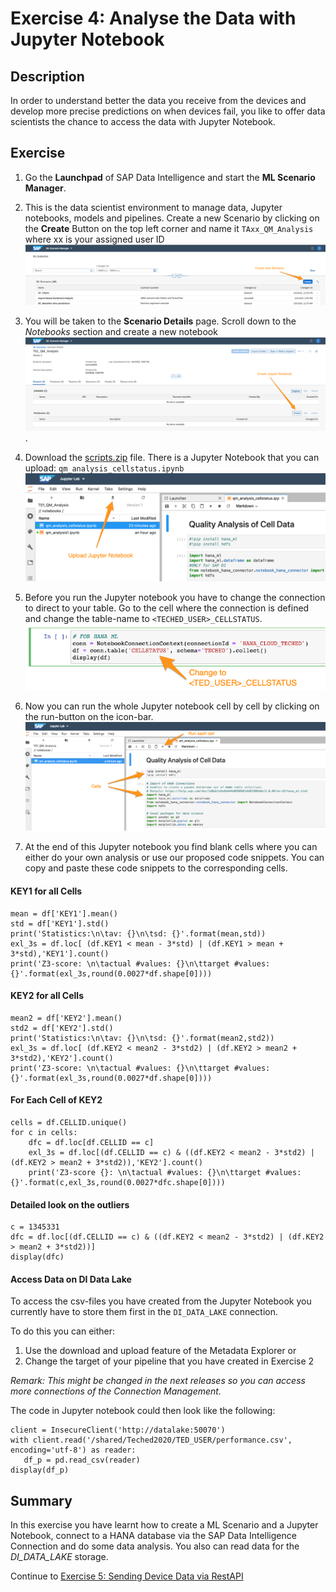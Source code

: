 # Exercise 4: Analyse the Data with Jupyter Notebook

## Description
In order to understand better the data you receive from the devices and develop more precise predictions on when devices fail, you like to offer data scientists the chance to access the data with Jupyter Notebook.

## Exercise

1. Go the **Launchpad** of SAP Data Intelligence and start the **ML Scenario Manager**.
2. This is the data scientist environment to manage data, Jupyter notebooks, models and pipelines. Create a new Scenario by clicking on the **Create** Button on the top left corner and name it `TAxx_QM_Analysis` where xx is your assigned user ID
![Create Scenario](./images/createscenario.png)

3. You will be taken to the **Scenario Details** page. Scroll down to the *Notebooks* section and create a new notebook ![Create Scenario](./images/createjn.png).

4. Download the [scripts.zip](../../scripts.zip) file. There is a Jupyter Notebook that you can upload: `qm_analysis_cellstatus.ipynb` ![upload](./images/uploadjn.png)
5. Before you run the Jupyter notebook you have to change the connection to direct to your table. Go to the cell where the connection is defined and change the table-name to `<TECHED_USER>_CELLSTATUS`. ![connect_change](./images/connect_change.png)
5. Now you can run the whole Jupyter notebook cell by cell by clicking on the run-button on the icon-bar. ![run_cell](./images/run_cells_jnb.png)
6. At the end of this Jupyter notebook you find blank cells where you can either do your own analysis or use our proposed code snippets. You can copy and paste these code snippets to the corresponding cells.


#### KEY1 for all Cells
```
mean = df['KEY1'].mean()
std = df['KEY1'].std()
print('Statistics:\n\tav: {}\n\tsd: {}'.format(mean,std))
exl_3s = df.loc[ (df.KEY1 < mean - 3*std) | (df.KEY1 > mean + 3*std),'KEY1'].count()
print('Z3-score: \n\tactual #values: {}\n\ttarget #values: {}'.format(exl_3s,round(0.0027*df.shape[0])))
```

#### KEY2 for all Cells
```
mean2 = df['KEY2'].mean()
std2 = df['KEY2'].std()
print('Statistics:\n\tav: {}\n\tsd: {}'.format(mean2,std2))
exl_3s = df.loc[ (df.KEY2 < mean2 - 3*std2) | (df.KEY2 > mean2 + 3*std2),'KEY2'].count()
print('Z3-score: \n\tactual #values: {}\n\ttarget #values: {}'.format(exl_3s,round(0.0027*df.shape[0])))
```

####  For Each Cell of KEY2
```
cells = df.CELLID.unique()
for c in cells:
    dfc = df.loc[df.CELLID == c]
    exl_3s = df.loc[(df.CELLID == c) & ((df.KEY2 < mean2 - 3*std2) | (df.KEY2 > mean2 + 3*std2)),'KEY2'].count()
    print('Z3-score {}: \n\tactual #values: {}\n\ttarget #values: {}'.format(c,exl_3s,round(0.0027*dfc.shape[0])))
```

####  Detailed look on the outliers
```
c = 1345331
dfc = df.loc[(df.CELLID == c) & ((df.KEY2 < mean2 - 3*std2) | (df.KEY2 > mean2 + 3*std2))]
display(dfc)
```

#### Access Data on DI Data Lake
To access the csv-files you have created from the Jupyter Notebook you currently have to store them first in the `DI_DATA_LAKE` connection.

 To do this you can either:
1. Use the download and upload feature of the Metadata Explorer or
2. Change the target of your pipeline that you have created in Exercise 2

*Remark: This might be changed in the next releases so you can access more connections of the Connection Management.*  

The code in Jupyter notebook could then look like the following:

```
client = InsecureClient('http://datalake:50070')
with client.read('/shared/Teched2020/TED_USER/performance.csv', encoding='utf-8') as reader:
   df_p = pd.read_csv(reader)
display(df_p)
```

## Summary

In this exercise you have learnt how to create a ML Scenario and a Jupyter Notebook, connect to a HANA database via the SAP Data Intelligence Connection and do some data analysis. You also can read data for the *DI_DATA_LAKE* storage.

Continue to [Exercise 5: Sending Device Data via RestAPI](../ex5/README.md)
